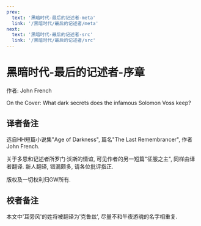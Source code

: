 ```yaml
---
prev:
  text: '黑暗时代-最后的记述者-meta'
  link: '/黑暗时代/最后的记述者/meta'
next:
  text: '黑暗时代-最后的记述者-src'
  link: '/黑暗时代/最后的记述者/src'
---
```


# 黑暗时代-最后的记述者-序章

作者: John French

On the Cover: What dark secrets does the infamous Solomon Voss keep?

## 译者备注

选自HH短篇小说集"Age of Darkness", 篇名"The Last Remembrancer", 作者John French.

关于多恩和记述者所罗门·沃斯的情谊, 可见作者的另一短篇"征服之主", 同样由译者翻译. 新人翻译, 错漏颇多, 请各位批评指正.

版权及一切权利归GW所有.

## 校者备注

本文中'耳旁风'的姓将被翻译为'克鲁兹', 尽量不和午夜游魂的名字相重复.

